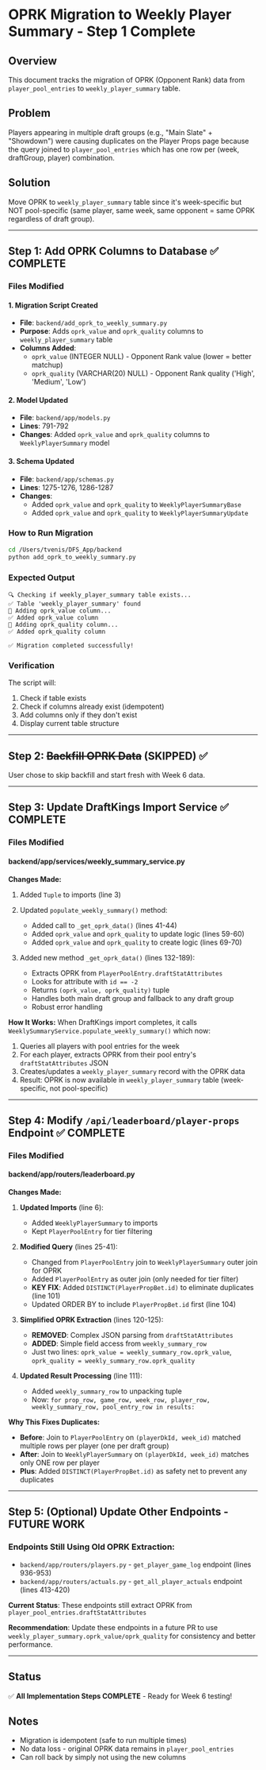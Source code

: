 # OPRK Migration to Weekly Player Summary - Step 1 Complete

## Overview
This document tracks the migration of OPRK (Opponent Rank) data from `player_pool_entries` to `weekly_player_summary` table.

## Problem
Players appearing in multiple draft groups (e.g., "Main Slate" + "Showdown") were causing duplicates on the Player Props page because the query joined to `player_pool_entries` which has one row per (week, draftGroup, player) combination.

## Solution
Move OPRK to `weekly_player_summary` table since it's week-specific but NOT pool-specific (same player, same week, same opponent = same OPRK regardless of draft group).

---

## Step 1: Add OPRK Columns to Database ✅ COMPLETE

### Files Modified

#### 1. **Migration Script Created**
- **File**: `backend/add_oprk_to_weekly_summary.py`
- **Purpose**: Adds `oprk_value` and `oprk_quality` columns to `weekly_player_summary` table
- **Columns Added**:
  - `oprk_value` (INTEGER NULL) - Opponent Rank value (lower = better matchup)
  - `oprk_quality` (VARCHAR(20) NULL) - Opponent Rank quality ('High', 'Medium', 'Low')

#### 2. **Model Updated**
- **File**: `backend/app/models.py`
- **Lines**: 791-792
- **Changes**: Added `oprk_value` and `oprk_quality` columns to `WeeklyPlayerSummary` model

#### 3. **Schema Updated**
- **File**: `backend/app/schemas.py`
- **Lines**: 1275-1276, 1286-1287
- **Changes**: 
  - Added `oprk_value` and `oprk_quality` to `WeeklyPlayerSummaryBase`
  - Added `oprk_value` and `oprk_quality` to `WeeklyPlayerSummaryUpdate`

### How to Run Migration

```bash
cd /Users/tvenis/DFS_App/backend
python add_oprk_to_weekly_summary.py
```

### Expected Output
```
🔍 Checking if weekly_player_summary table exists...
✅ Table 'weekly_player_summary' found
📝 Adding oprk_value column...
✅ Added oprk_value column
📝 Adding oprk_quality column...
✅ Added oprk_quality column

✅ Migration completed successfully!
```

### Verification
The script will:
1. Check if table exists
2. Check if columns already exist (idempotent)
3. Add columns only if they don't exist
4. Display current table structure

---

## Step 2: ~~Backfill OPRK Data~~ (SKIPPED) ✅
User chose to skip backfill and start fresh with Week 6 data.

---

## Step 3: Update DraftKings Import Service ✅ COMPLETE

### Files Modified

#### **backend/app/services/weekly_summary_service.py**

**Changes Made:**
1. Added `Tuple` to imports (line 3)
2. Updated `populate_weekly_summary()` method:
   - Added call to `_get_oprk_data()` (lines 41-44)
   - Added `oprk_value` and `oprk_quality` to update logic (lines 59-60)
   - Added `oprk_value` and `oprk_quality` to create logic (lines 69-70)

3. Added new method `_get_oprk_data()` (lines 132-189):
   - Extracts OPRK from `PlayerPoolEntry.draftStatAttributes`
   - Looks for attribute with `id == -2`
   - Returns `(oprk_value, oprk_quality)` tuple
   - Handles both main draft group and fallback to any draft group
   - Robust error handling

**How It Works:**
When DraftKings import completes, it calls `WeeklySummaryService.populate_weekly_summary()` which now:
1. Queries all players with pool entries for the week
2. For each player, extracts OPRK from their pool entry's `draftStatAttributes` JSON
3. Creates/updates a `weekly_player_summary` record with the OPRK data
4. Result: OPRK is now available in `weekly_player_summary` table (week-specific, not pool-specific)

---

## Step 4: Modify `/api/leaderboard/player-props` Endpoint ✅ COMPLETE

### Files Modified

#### **backend/app/routers/leaderboard.py**

**Changes Made:**

1. **Updated Imports** (line 6):
   - Added `WeeklyPlayerSummary` to imports
   - Kept `PlayerPoolEntry` for tier filtering

2. **Modified Query** (lines 25-41):
   - Changed from `PlayerPoolEntry` join to `WeeklyPlayerSummary` outer join for OPRK
   - Added `PlayerPoolEntry` as outer join (only needed for tier filter)
   - **KEY FIX**: Added `DISTINCT(PlayerPropBet.id)` to eliminate duplicates (line 101)
   - Updated ORDER BY to include `PlayerPropBet.id` first (line 104)

3. **Simplified OPRK Extraction** (lines 120-125):
   - **REMOVED**: Complex JSON parsing from `draftStatAttributes`
   - **ADDED**: Simple field access from `weekly_summary_row`
   - Just two lines: `oprk_value = weekly_summary_row.oprk_value`, `oprk_quality = weekly_summary_row.oprk_quality`

4. **Updated Result Processing** (line 111):
   - Added `weekly_summary_row` to unpacking tuple
   - Now: `for prop_row, game_row, week_row, player_row, weekly_summary_row, pool_entry_row in results:`

**Why This Fixes Duplicates:**
- **Before**: Join to `PlayerPoolEntry` on `(playerDkId, week_id)` matched multiple rows per player (one per draft group)
- **After**: Join to `WeeklyPlayerSummary` on `(playerDkId, week_id)` matches only ONE row per player
- **Plus**: Added `DISTINCT(PlayerPropBet.id)` as safety net to prevent any duplicates

---

## Step 5: (Optional) Update Other Endpoints - FUTURE WORK

### Endpoints Still Using Old OPRK Extraction:
- `backend/app/routers/players.py` - `get_player_game_log` endpoint (lines 936-953)
- `backend/app/routers/actuals.py` - `get_all_player_actuals` endpoint (lines 413-420)

**Current Status**: These endpoints still extract OPRK from `player_pool_entries.draftStatAttributes`

**Recommendation**: Update these endpoints in a future PR to use `weekly_player_summary.oprk_value/oprk_quality` for consistency and better performance.

---

## Status
✅ **All Implementation Steps COMPLETE** - Ready for Week 6 testing!

## Notes
- Migration is idempotent (safe to run multiple times)
- No data loss - original OPRK data remains in `player_pool_entries`
- Can roll back by simply not using the new columns

